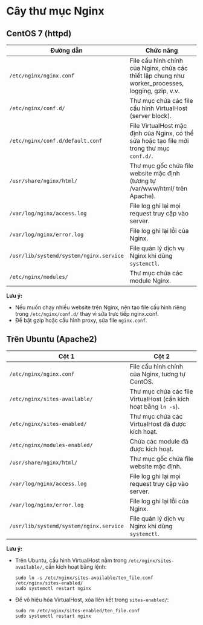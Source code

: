 # Cây thư mục Nginx

## CentOS 7 (httpd)

| Đường dẫn | Chức năng |
|-----------|-------------|
| `/etc/nginx/nginx.conf` | File cấu hình chính của Nginx, chứa các thiết lập chung như worker_processes, logging, gzip, v.v. |
| `/etc/nginx/conf.d/` | Thư mục chứa các file cấu hình VirtualHost (server block). |
| `/etc/nginx/conf.d/default.conf` | File VirtualHost mặc định của Nginx, có thể sửa hoặc tạo file mới trong thư mục `conf.d/`. |
| `/usr/share/nginx/html/` | Thư mục gốc chứa file website mặc định (tương tự /var/www/html/ trên Apache). |
| `/var/log/nginx/access.log` | File log ghi lại mọi request truy cập vào server. |
| `/var/log/nginx/error.log` | File log ghi lại lỗi của Nginx. |
| `/usr/lib/systemd/system/nginx.service` | File quản lý dịch vụ Nginx khi dùng `systemctl`. |
| `/etc/nginx/modules/` | Thư mục chứa các module Nginx. |

**Lưu ý:**

- Nếu muốn chạy nhiều website trên Nginx, nên tạo file cấu hình riêng trong `/etc/nginx/conf.d/` thay vì sửa trực tiếp nginx.conf.
- Để bật gzip hoặc cấu hình proxy, sửa file `nginx.conf`.

## Trên Ubuntu (Apache2)

| Cột 1 | Cột 2 |
|-----------|-------------|
| `/etc/nginx/nginx.conf` | File cấu hình chính của Nginx, tương tự CentOS. |
| `/etc/nginx/sites-available/` | Thư mục chứa các file VirtualHost (cần kích hoạt bằng `ln -s`). |
| `/etc/nginx/sites-enabled/` | Thư mục chứa các VirtualHost đã được kích hoạt. |
| `/etc/nginx/modules-enabled/` | Chứa các module đã được kích hoạt. |
| `/usr/share/nginx/html/` | Thư mục gốc chứa file website mặc định. |
| `/var/log/nginx/access.log` | File log ghi lại mọi request truy cập vào server. |
| `/var/log/nginx/error.log` | File log ghi lại lỗi của Nginx. |
| `/usr/lib/systemd/system/nginx.service` | File quản lý dịch vụ Nginx khi dùng `systemctl`. |

**Lưu ý:**

- Trên Ubuntu, cấu hình VirtualHost nằm trong `/etc/nginx/sites-available/`, cần kích hoạt bằng lệnh:

    ```plaintext
    sudo ln -s /etc/nginx/sites-available/ten_file.conf /etc/nginx/sites-enabled/
    sudo systemctl restart nginx
    ```

- Để vô hiệu hóa VirtualHost, xóa liên kết trong `sites-enabled/`:

    ```plaintext
    sudo rm /etc/nginx/sites-enabled/ten_file.conf
    sudo systemctl restart nginx
    ```
